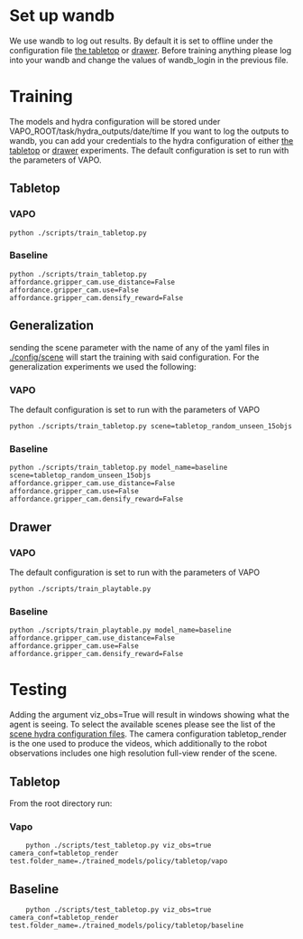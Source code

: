 # Set up wandb
We use wandb to log out results. By default it is set to offline under the configuration file [the tabletop](../config/cfg_tabletop.yaml) or [drawer](../config/cfg_playtable.yaml). Before training anything please log into your wandb and change the values of wandb_login in the previous file.

# Training
The models and hydra configuration will be stored under VAPO_ROOT/task/hydra_outputs/date/time
If you want to log the outputs to wandb, you can add your credentials to the hydra configuration of either [the tabletop](../config/cfg_tabletop.yaml) or [drawer](../config/cfg_playtable.yaml) experiments. The default configuration is set to run with the parameters of VAPO.

## Tabletop

### VAPO
```
python ./scripts/train_tabletop.py
```

### Baseline
```
python ./scripts/train_tabletop.py affordance.gripper_cam.use_distance=False affordance.gripper_cam.use=False affordance.gripper_cam.densify_reward=False 
```
## Generalization
sending the scene parameter with the name of any of the yaml files in [./config/scene](../config/scene) will start the training with said configuration. For the generalization experiments we used the following:

### VAPO
The default configuration is set to run with the parameters of VAPO
```
python ./scripts/train_tabletop.py scene=tabletop_random_unseen_15objs
```

### Baseline
```
python ./scripts/train_tabletop.py model_name=baseline scene=tabletop_random_unseen_15objs affordance.gripper_cam.use_distance=False affordance.gripper_cam.use=False affordance.gripper_cam.densify_reward=False 
```

## Drawer

### VAPO
The default configuration is set to run with the parameters of VAPO
```
python ./scripts/train_playtable.py
```

### Baseline
```
python ./scripts/train_playtable.py model_name=baseline affordance.gripper_cam.use_distance=False affordance.gripper_cam.use=False affordance.gripper_cam.densify_reward=False 
```

# Testing
Adding the argument viz_obs=True will result in windows showing what the agent is seeing. To select the available scenes please see the list of the [scene hydra configuration files](../config/scene).
The camera configuration tabletop_render is the one used to produce the videos, which additionally to the robot observations includes one high resolution full-view render of the scene.

## Tabletop
From the root directory run:
### Vapo
```
    python ./scripts/test_tabletop.py viz_obs=true camera_conf=tabletop_render test.folder_name=./trained_models/policy/tabletop/vapo
```

## Baseline
```
    python ./scripts/test_tabletop.py viz_obs=true camera_conf=tabletop_render test.folder_name=./trained_models/policy/tabletop/baseline
```
